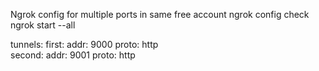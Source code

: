 Ngrok config for multiple ports in same free account
ngrok config check
ngrok start --all

tunnels:
  first:
    addr: 9000
    proto: http    
  second:
    addr: 9001
    proto: http
